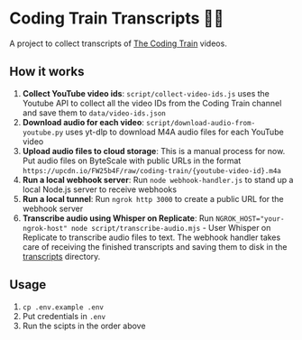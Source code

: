 # Coding Train Transcripts 🚂🌈

A project to collect transcripts of [The Coding Train](https://www.youtube.com/@TheCodingTrain) videos.

## How it works

1. **Collect YouTube video ids**: `script/collect-video-ids.js` uses the Youtube API to collect all the video IDs from the Coding Train channel and save them to `data/video-ids.json`
1. **Download audio for each video**: `script/download-audio-from-youtube.py` uses yt-dlp to download M4A audio files for each YouTube video
1. **Upload audio files to cloud storage**: This is a manual process for now. Put audio files on ByteScale with public URLs in the format `https://upcdn.io/FW25b4F/raw/coding-train/{youtube-video-id}.m4a`
1. **Run a local webhook server**: Run `node webhook-handler.js` to stand up a local Node.js server to receive webhooks
1. **Run a local tunnel**: Run `ngrok http 3000` to create a public URL for the webhook server
1. **Transcribe audio using Whisper on Replicate**: Run `NGROK_HOST="your-ngrok-host" node script/transcribe-audio.mjs` - User Whisper on Replicate to transcribe audio files to text. The webhook handler takes care of receiving the finished transcripts and saving them to disk in the [transcripts](transcripts) directory.

## Usage

1. `cp .env.example .env`
1. Put credentials in `.env`
1. Run the scipts in the order above
